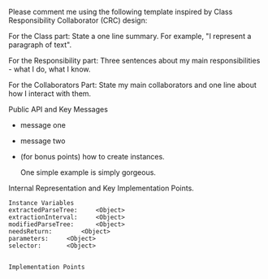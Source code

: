 Please comment me using the following template inspired by Class Responsibility Collaborator (CRC) design:For the Class part:  State a one line summary. For example, "I represent a paragraph of text".For the Responsibility part: Three sentences about my main responsibilities - what I do, what I know.For the Collaborators Part: State my main collaborators and one line about how I interact with them. Public API and Key Messages- message one   - message two - (for bonus points) how to create instances.   One simple example is simply gorgeous. Internal Representation and Key Implementation Points.    Instance Variables	extractedParseTree:		<Object>	extractionInterval:		<Object>	modifiedParseTree:		<Object>	needsReturn:		<Object>	parameters:		<Object>	selector:		<Object>    Implementation Points